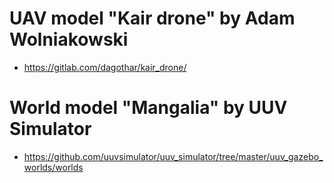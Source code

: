 # UAV model "Kair drone" by Adam Wolniakowski

- https://gitlab.com/dagothar/kair_drone/

# World model "Mangalia" by UUV Simulator

- https://github.com/uuvsimulator/uuv_simulator/tree/master/uuv_gazebo_worlds/worlds
